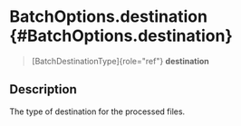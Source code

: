 BatchOptions.destination {#BatchOptions.destination}
========================

> [BatchDestinationType]{role="ref"} **destination**

Description
-----------

The type of destination for the processed files.
